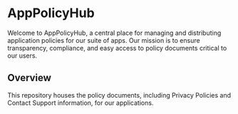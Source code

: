 # AppPolicyHub

Welcome to AppPolicyHub, a central place for managing and distributing application policies for our suite of apps. 
Our mission is to ensure transparency, compliance, and easy access to policy documents critical to our users.

## Overview

This repository houses the policy documents, including Privacy Policies and Contact Support information, for our 
applications.
